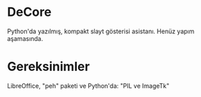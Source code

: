 # DeCore
Python'da yazılmış, kompakt slayt gösterisi asistanı.
Henüz yapım aşamasında.

# Gereksinimler
LibreOffice, "peh" paketi ve Python'da: "PIL ve ImageTk"
